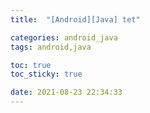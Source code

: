 ```yaml
---
title:  "[Android][Java] tet"

categories: android_java
tags: android,java

toc: true
toc_sticky: true

date: 2021-08-23 22:34:33
---
```



